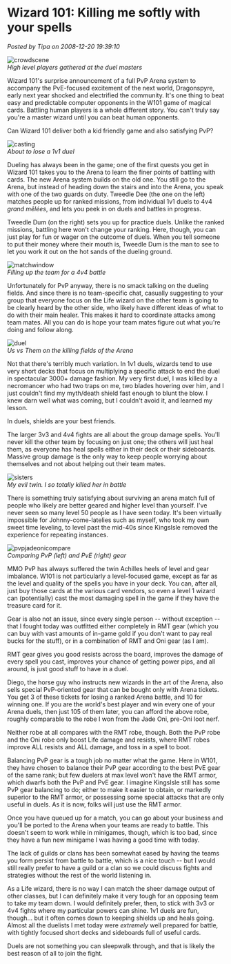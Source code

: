 # Wizard 101: Killing me softly with your spells

*Posted by Tipa on 2008-12-20 19:39:10*

![](../uploads/2008/12/crowdscene.jpg "crowdscene")  
*High level players gathered at the duel masters*

Wizard 101's surprise announcement of a full PvP Arena system to accompany the PvE-focused excitement of the next world, Dragonspyre, early next year shocked and electrified the community. It's one thing to beat easy and predictable computer opponents in the W101 game of magical cards. Battling human players is a whole different story. You can't truly say you're a master wizard until you can beat human opponents.

Can Wizard 101 deliver both a kid friendly game and also satisfying PvP?

![](../uploads/2008/12/casting.jpg "casting")  
*About to lose a 1v1 duel*

Dueling has always been in the game; one of the first quests you get in Wizard 101 takes you to the Arena to learn the finer points of battling with cards. The new Arena system builds on the old one. You still go to the Arena, but instead of heading down the stairs and into the Arena, you speak with one of the two guards on duty. Tweedle Dee (the one on the left) matches people up for ranked missions, from individual 1v1 duels to 4v4 *grand mêlées*, and lets you peek in on duels and battles in progress.

Tweedle Dum (on the right) sets you up for practice duels. Unlike the ranked missions, battling here won't change your ranking. Here, though, you can just play for fun or wager on the outcome of duels. When you tell someone to put their money where their mouth is, Tweedle Dum is the man to see to let you work it out on the hot sands of the dueling ground.

![](../uploads/2008/12/matchwindow.jpg "matchwindow")  
*Filling up the team for a 4v4 battle*

Unfortunately for PvP anyway, there is no smack talking on the dueling fields. And since there is no team-specific chat, casually suggesting to your group that everyone focus on the Life wizard on the other team is going to be clearly heard by the other side, who likely have different ideas of what to do with their main healer. This makes it hard to coordinate attacks among team mates. All you can do is hope your team mates figure out what you're doing and follow along.

![](../uploads/2008/12/duel.jpg "duel")  
*Us vs Them on the killing fields of the Arena*

Not that there's terribly much variation. In 1v1 duels, wizards tend to use very short decks that focus on multiplying a specific attack to end the duel in spectacular 3000+ damage fashion. My very first duel, I was killed by a necromancer who had two traps on me, two blades hovering over him, and I just couldn't find my myth/death shield fast enough to blunt the blow. I knew darn well what was coming, but I couldn't avoid it, and learned my lesson.

In duels, shields are your best friends.

The larger 3v3 and 4v4 fights are all about the group damage spells. You'll never kill the other team by focusing on just one; the others will just heal them, as everyone has heal spells either in their deck or their sideboards. Massive group damage is the only way to keep people worrying about themselves and not about helping out their team mates.

![](../uploads/2008/12/sisters.jpg "sisters")  
*My evil twin. I so totally killed her in battle*

There is something truly satisfying about surviving an arena match full of people who likely are better geared and higher level than yourself. I've never seen so many level 50 people as I have seen today. It's been virtually impossible for Johnny-come-latelies such as myself, who took my own sweet time leveling, to level past the mid-40s since KingsIsle removed the experience for repeating instances.

![](../uploads/2008/12/pvpjadeonicompare.jpg "pvpjadeonicompare")  
*Comparing PvP (left) and PvE (right) gear*

MMO PvP has always suffered the twin Achilles heels of level and gear imbalance. W101 is not particularly a level-focused game, except as far as the level and quality of the spells you have in your deck. You can, after all, just buy those cards at the various card vendors, so even a level 1 wizard can (potentially) cast the most damaging spell in the game if they have the treasure card for it.

Gear is also not an issue, since every single person -- without exception -- that I fought today was outfitted either completely in RMT gear (which you can buy with vast amounts of in-game gold if you don't want to pay real bucks for the stuff), or in a combination of RMT and Oni gear (as I am).

RMT gear gives you good resists across the board, improves the damage of every spell you cast, improves your chance of getting power pips, and all around, is just good stuff to have in a duel.

Diego, the horse guy who instructs new wizards in the art of the Arena, also sells special PvP-oriented gear that can be bought only with Arena tickets. You get 3 of these tickets for losing a ranked Arena battle, and 10 for winning one. If you are the world's best player and win every one of your Arena duels, then just 105 of them later, you can afford the above robe, roughly comparable to the robe I won from the Jade Oni, pre-Oni loot nerf.

Neither robe at all compares with the RMT robe, though. Both the PvP robe and the Oni robe only boost Life damage and resists, where RMT robes improve ALL resists and ALL damage, and toss in a spell to boot.

Balancing PvP gear is a tough job no matter what the game. Here in W101, they have chosen to balance their PvP gear according to the best PvE gear of the same rank; but few duelers at max level won't have the RMT armor, which dwarfs both the PvP and PvE gear. I imagine KingsIsle still has some PvP gear balancing to do; either to make it easier to obtain, or markedly superior to the RMT armor, or possessing some special attacks that are only useful in duels. As it is now, folks will just use the RMT armor.

Once you have queued up for a match, you can go about your business and you'll be ported to the Arena when your teams are ready to battle. This doesn't seem to work while in minigames, though, which is too bad, since they have a fun new minigame I was having a good time with today.

The lack of guilds or clans has been somewhat eased by having the teams you form persist from battle to battle, which is a nice touch -- but I would still really prefer to have a guild or a clan so we could discuss fights and strategies without the rest of the world listening in.

As a Life wizard, there is no way I can match the sheer damage output of other classes, but I can definitely make it very tough for an opposing team to take my team down. I would definitely prefer, then, to stick with 3v3 or 4v4 fights where my particular powers can shine. 1v1 duels are fun, though... but it often comes down to keeping shields up and heals going. Almost all the duelists I met today were *extremely* well prepared for battle, with tightly focused short decks and sideboards full of useful cards.

Duels are not something you can sleepwalk through, and that is likely the best reason of all to join the fight.

